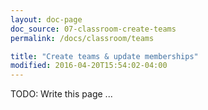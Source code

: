 ```yaml
---
layout: doc-page
doc_source: 07-classroom-create-teams
permalink: /docs/classroom/teams

title: "Create teams & update memberships"
modified: 2016-04-20T15:54:02-04:00
---
```


TODO: Write this page ...
